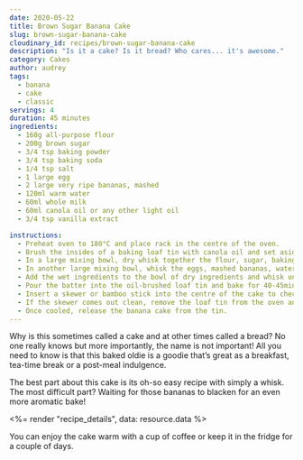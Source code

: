 ```yaml
---
date: 2020-05-22
title: Brown Sugar Banana Cake
slug: brown-sugar-banana-cake
cloudinary_id: recipes/brown-sugar-banana-cake
description: "Is it a cake? Is it bread? Who cares... it's awesome."
category: Cakes
author: audrey
tags:
  - banana
  - cake
  - classic
servings: 4
duration: 45 minutes
ingredients:
  - 160g all-purpose flour
  - 200g brown sugar
  - 3/4 tsp baking powder
  - 3/4 tsp baking soda
  - 1/4 tsp salt
  - 1 large egg
  - 2 large very ripe bananas, mashed
  - 120ml warm water
  - 60ml whole milk
  - 60ml canola oil or any other light oil
  - 3/4 tsp vanilla extract

instructions:
  - Preheat oven to 180°C and place rack in the centre of the oven.
  - Brush the insides of a baking loaf tin with canola oil and set aside.
  - In a large mixing bowl, dry whisk together the flour, sugar, baking powder, baking soda and salt.
  - In another large mixing bowl, whisk the eggs, mashed bananas, water, milk, oil and vanilla extract – in no particular order.
  - Add the wet ingredients to the bowl of dry ingredients and whisk until all combined. The batter is quite thin here, don’t worry.
  - Pour the batter into the oil-brushed loaf tin and bake for 40-45mins.
  - Insert a skewer or bamboo stick into the centre of the cake to check for doneness. If the stick comes out still with wet batter, continue baking for another 5-10mins.
  - If the skewer comes out clean, remove the loaf tin from the oven and let it cool on a wire rack.
  - Once cooled, release the banana cake from the tin.
---
```


Why is this sometimes called a cake and at other times called a bread? No one really knows but more importantly, the name is not important! All you need to know is that this baked oldie is a goodie that’s great as a breakfast, tea-time break or a post-meal indulgence.

The best part about this cake is its oh-so easy recipe with simply a whisk. The most difficult part? Waiting for those bananas to blacken for an even more aromatic bake!

<%= render "recipe_details", data: resource.data %>

You can enjoy the cake warm with a cup of coffee or keep it in the fridge for a couple of days.
